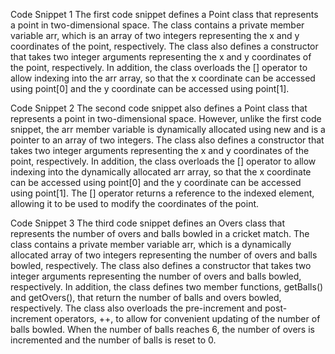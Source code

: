 Code Snippet 1
The first code snippet defines a Point class that represents a point in two-dimensional space. The class contains a private member variable arr, which is an array of two integers representing the x and y coordinates of the point, respectively. The class also defines a constructor that takes two integer arguments representing the x and y coordinates of the point, respectively. In addition, the class overloads the [] operator to allow indexing into the arr array, so that the x coordinate can be accessed using point[0] and the y coordinate can be accessed using point[1].

Code Snippet 2
The second code snippet also defines a Point class that represents a point in two-dimensional space. However, unlike the first code snippet, the arr member variable is dynamically allocated using new and is a pointer to an array of two integers. The class also defines a constructor that takes two integer arguments representing the x and y coordinates of the point, respectively. In addition, the class overloads the [] operator to allow indexing into the dynamically allocated arr array, so that the x coordinate can be accessed using point[0] and the y coordinate can be accessed using point[1]. The [] operator returns a reference to the indexed element, allowing it to be used to modify the coordinates of the point.

Code Snippet 3
The third code snippet defines an Overs class that represents the number of overs and balls bowled in a cricket match. The class contains a private member variable arr, which is a dynamically allocated array of two integers representing the number of overs and balls bowled, respectively. The class also defines a constructor that takes two integer arguments representing the number of overs and balls bowled, respectively. In addition, the class defines two member functions, getBalls() and getOvers(), that return the number of balls and overs bowled, respectively. The class also overloads the pre-increment and post-increment operators, ++, to allow for convenient updating of the number of balls bowled. When the number of balls reaches 6, the number of overs is incremented and the number of balls is reset to 0.
